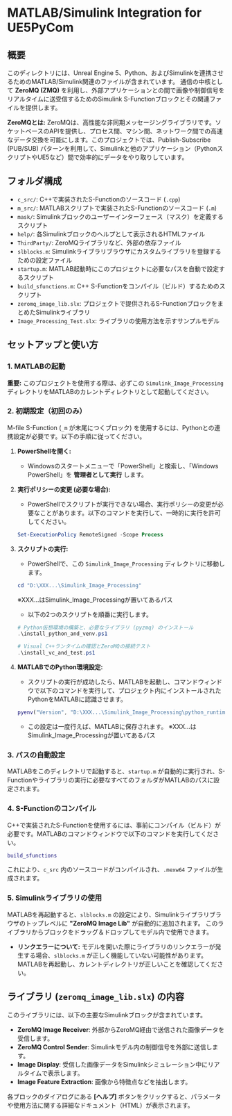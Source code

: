 # MATLAB/Simulink Integration for UE5PyCom

## 概要

このディレクトリには、Unreal Engine 5、Python、およびSimulinkを連携させるためのMATLAB/Simulink関連のファイルが含まれています。
通信の中核として **ZeroMQ (ZMQ)** を利用し、外部アプリケーションとの間で画像や制御信号をリアルタイムに送受信するためのSimulink S-Functionブロックとその関連ファイルを提供します。

**ZeroMQとは:**
ZeroMQは、高性能な非同期メッセージングライブラリです。ソケットベースのAPIを提供し、プロセス間、マシン間、ネットワーク間での高速なデータ交換を可能にします。このプロジェクトでは、Publish-Subscribe (PUB/SUB) パターンを利用して、Simulinkと他のアプリケーション（PythonスクリプトやUE5など）間で効率的にデータをやり取りしています。

## フォルダ構成

-   `c_src/`: C++で実装されたS-Functionのソースコード (`.cpp`)
-   `m_src/`: MATLABスクリプトで実装されたS-Functionのソースコード (`.m`)
-   `mask/`: Simulinkブロックのユーザーインターフェース（マスク）を定義するスクリプト
-   `help/`: 各Simulinkブロックのヘルプとして表示されるHTMLファイル
-   `ThirdParty/`: ZeroMQライブラリなど、外部の依存ファイル
-   `slblocks.m`: Simulinkライブラリブラウザにカスタムライブラリを登録するための設定ファイル
-   `startup.m`: MATLAB起動時にこのプロジェクトに必要なパスを自動で設定するスクリプト
-   `build_sfunctions.m`: C++ S-Functionをコンパイル（ビルド）するためのスクリプト
-   `zeromq_image_lib.slx`: プロジェクトで提供されるS-FunctionブロックをまとめたSimulinkライブラリ
-   `Image_Processing_Test.slx`: ライブラリの使用方法を示すサンプルモデル

## セットアップと使い方

### 1. MATLABの起動

**重要:** このプロジェクトを使用する際は、必ずこの `Simulink_Image_Processing` ディレクトリをMATLABのカレントディレクトリとして起動してください。

### 2. 初期設定（初回のみ）

M-file S-Function (`_m` が末尾につくブロック) を使用するには、Pythonとの連携設定が必要です。以下の手順に従ってください。

1.  **PowerShellを開く:**
    *   Windowsのスタートメニューで「PowerShell」と検索し、「Windows PowerShell」を **管理者として実行** します。

2.  **実行ポリシーの変更 (必要な場合):**
    *   PowerShellでスクリプトが実行できない場合、実行ポリシーの変更が必要なことがあります。以下のコマンドを実行して、一時的に実行を許可してください。
      ```powershell
      Set-ExecutionPolicy RemoteSigned -Scope Process
      ```

3.  **スクリプトの実行:**
    *   PowerShellで、この `Simulink_Image_Processing` ディレクトリに移動します。
      ```powershell
      cd "D:\XXX...\Simulink_Image_Processing"
      ```
      ※XXX...はSimulink_Image_Processingが置いてあるパス
    *   以下の2つのスクリプトを順番に実行します。
      ```powershell
      # Python仮想環境の構築と、必要なライブラリ (pyzmq) のインストール
      .\install_python_and_venv.ps1
      
      # Visual C++ランタイムの確認とZeroMQの接続テスト
      .\install_vc_and_test.ps1
      ```

4.  **MATLABでのPython環境設定:**
    *   スクリプトの実行が成功したら、MATLABを起動し、コマンドウィンドウで以下のコマンドを実行して、プロジェクト内にインストールされたPythonをMATLABに認識させます。
      ```matlab
      pyenv("Version", "D:\XXX...\Simulink_Image_Processing\python_runtime\python.exe")
      ```
    *   この設定は一度行えば、MATLABに保存されます。
    ※XXX...はSimulink_Image_Processingが置いてあるパス

### 3. パスの自動設定

MATLABをこのディレクトリで起動すると、`startup.m` が自動的に実行され、S-Functionやライブラリの実行に必要なすべてのフォルダがMATLABのパスに設定されます。

### 4. S-Functionのコンパイル

C++で実装されたS-Functionを使用するには、事前にコンパイル（ビルド）が必要です。MATLABのコマンドウィンドウで以下のコマンドを実行してください。

```matlab
build_sfunctions
```

これにより、`c_src` 内のソースコードがコンパイルされ、`.mexw64` ファイルが生成されます。

### 5. Simulinkライブラリの使用

MATLABを再起動すると、`slblocks.m` の設定により、Simulinkライブラリブラウザのトップレベルに **"ZeroMQ Image Lib"** が自動的に追加されます。
このライブラリからブロックをドラッグ＆ドロップしてモデル内で使用できます。

-   **リンクエラーについて:** モデルを開いた際にライブラリのリンクエラーが発生する場合、`slblocks.m` が正しく機能していない可能性があります。MATLABを再起動し、カレントディレクトリが正しいことを確認してください。

## ライブラリ (`zeromq_image_lib.slx`) の内容

このライブラリには、以下の主要なSimulinkブロックが含まれています。

-   **ZeroMQ Image Receiver**: 外部からZeroMQ経由で送信された画像データを受信します。
-   **ZeroMQ Control Sender**: Simulinkモデル内の制御信号を外部に送信します。
-   **Image Display**: 受信した画像データをSimulinkシミュレーション中にリアルタイムで表示します。
-   **Image Feature Extraction**: 画像から特徴点などを抽出します。

各ブロックのダイアログにある **[ヘルプ]** ボタンをクリックすると、パラメータや使用方法に関する詳細なドキュメント（HTML）が表示されます。
